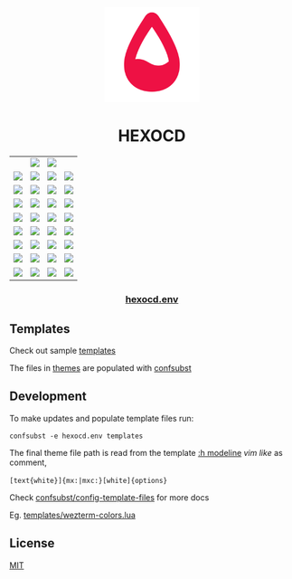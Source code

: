 <!-- mxc: path=./README.md -->

<div align="center">
  <img src=".github/assets/icon.png" width="168px"/>
  <h1>HEXOCD</h1>
</div>

<div align="center">
  <table>
    <tbody>
      <tr>
        <td></td>
        <td><img width="96" src="https://placehold.co/96/BBDDFF/111122.webp?text=XFG&font=oswald"/></td>
        <td><img width="96" src="https://placehold.co/96/111122/BBDDFF.webp?text=XBG&font=oswald"/></td>
        <td></td>
      </tr>
      <tr>
        <td><img width="96" src="https://placehold.co/96/BB5588/BBDDFF.webp?text=CY1&font=oswald"/></td>
        <td><img width="96" src="https://placehold.co/96/CC4477/BBDDFF.webp?text=C09&font=oswald"/></td>
        <td><img width="96" src="https://placehold.co/96/DD3366/BBDDFF.webp?text=C01&font=oswald"/></td>
        <td><img width="96" src="https://placehold.co/96/EE2255/BBDDFF.webp?text=CX1&font=oswald"/></td>
      </tr>
      <tr>
        <td><img width="96" src="https://placehold.co/96/77DD55/BBDDFF.webp?text=CY2&font=oswald"/></td>
        <td><img width="96" src="https://placehold.co/96/55CC44/BBDDFF.webp?text=C10&font=oswald"/></td>
        <td><img width="96" src="https://placehold.co/96/33BB33/BBDDFF.webp?text=C02&font=oswald"/></td>
        <td><img width="96" src="https://placehold.co/96/11AA22/BBDDFF.webp?text=CX2&font=oswald"/></td>
      </tr>
      <tr>
        <td><img width="96" src="https://placehold.co/96/CCEE66/BBDDFF.webp?text=CY3&font=oswald"/></td>
        <td><img width="96" src="https://placehold.co/96/DDDD44/BBDDFF.webp?text=C11&font=oswald"/></td>
        <td><img width="96" src="https://placehold.co/96/EECC22/BBDDFF.webp?text=C03&font=oswald"/></td>
        <td><img width="96" src="https://placehold.co/96/FFBB00/BBDDFF.webp?text=CX3&font=oswald"/></td>
      </tr>
      <tr>
        <td><img width="96" src="https://placehold.co/96/88BBCC/BBDDFF.webp?text=CY4&font=oswald"/></td>
        <td><img width="96" src="https://placehold.co/96/77AADD/BBDDFF.webp?text=C12&font=oswald"/></td>
        <td><img width="96" src="https://placehold.co/96/1188EE/BBDDFF.webp?text=C04&font=oswald"/></td>
        <td><img width="96" src="https://placehold.co/96/2266FF/BBDDFF.webp?text=CX4&font=oswald"/></td>
      </tr>
      <tr>
        <td><img width="96" src="https://placehold.co/96/77AADD/BBDDFF.webp?text=CY5&font=oswald"/></td>
        <td><img width="96" src="https://placehold.co/96/6688CC/BBDDFF.webp?text=C13&font=oswald"/></td>
        <td><img width="96" src="https://placehold.co/96/5566EE/BBDDFF.webp?text=C05&font=oswald"/></td>
        <td><img width="96" src="https://placehold.co/96/6655FF/BBDDFF.webp?text=CX5&font=oswald"/></td>
      </tr>
      <tr>
        <td><img width="96" src="https://placehold.co/96/88EECC/BBDDFF.webp?text=CY6&font=oswald"/></td>
        <td><img width="96" src="https://placehold.co/96/66DDDD/BBDDFF.webp?text=C14&font=oswald"/></td>
        <td><img width="96" src="https://placehold.co/96/44CCEE/BBDDFF.webp?text=C06&font=oswald"/></td>
        <td><img width="96" src="https://placehold.co/96/11AAFF/BBDDFF.webp?text=CX6&font=oswald"/></td>
      </tr>
      <tr>
        <td><img width="96" src="https://placehold.co/96/BBDDFF/BBDDFF.webp?text=CY7&font=oswald"/></td>
        <td><img width="96" src="https://placehold.co/96/AACCFF/BBDDFF.webp?text=C15&font=oswald"/></td>
        <td><img width="96" src="https://placehold.co/96/667788/BBDDFF.webp?text=C07&font=oswald"/></td>
        <td><img width="96" src="https://placehold.co/96/334455/BBDDFF.webp?text=CX7&font=oswald"/></td>
      </tr>
      <tr>
        <td><img width="96" src="https://placehold.co/96/556688/BBDDFF.webp?text=CY0&font=oswald"/></td>
        <td><img width="96" src="https://placehold.co/96/445566/BBDDFF.webp?text=C08&font=oswald"/></td>
        <td><img width="96" src="https://placehold.co/96/222233/BBDDFF.webp?text=C00&font=oswald"/></td>
        <td><img width="96" src="https://placehold.co/96/111122/BBDDFF.webp?text=CX0&font=oswald"/></td>
      </tr>
    </tbody>
  </table>
</div>


<div align="center">
    <h3><a href="hexocd.env">hexocd.env</a></h3>
</div>


Templates
---------

Check out sample [templates](./templates)

The files in [themes](./themes) are populated with [confsubst](https://github.com/metaory/confsubst)


Development
-----------
To make updates and populate template files run:

	confsubst -e hexocd.env templates

The final theme file path is read from the template [:h modeline](https://neovim.io/doc/user/options.html#modeline) _vim like_ as comment,


`[text{white}]{mx:|mxc:}[white]{options}`

Check [confsubst/config-template-files](https://github.com/metaory/confsubst/tree/master?tab=readme-ov-file#config-template-files) for more docs

Eg. [templates/wezterm-colors.lua](templates/wezterm-colors.lua)


## License

[MIT](LICENSE)
